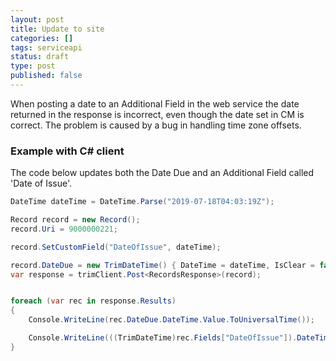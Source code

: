 ```yaml
---
layout: post
title: Update to site
categories: []
tags: serviceapi
status: draft
type: post
published: false
---
```


When posting a date to an Additional Field in the web service the date returned in the response is incorrect, even though the date set in CM is correct.  The problem is caused by a bug in handling time zone offsets.

### Example with C# client

The code below updates both the Date Due and an Additional Field called 'Date of Issue'.  

```C#
DateTime dateTime = DateTime.Parse("2019-07-18T04:03:19Z");

Record record = new Record();
record.Uri = 9000000221;

record.SetCustomField("DateOfIssue", dateTime);

record.DateDue = new TrimDateTime() { DateTime = dateTime, IsClear = false };
var response = trimClient.Post<RecordsResponse>(record);


foreach (var rec in response.Results)
{
	Console.WriteLine(rec.DateDue.DateTime.Value.ToUniversalTime());

	Console.WriteLine(((TrimDateTime)rec.Fields["DateOfIssue"]).DateTime.Value.ToUniversalTime());
}
```
